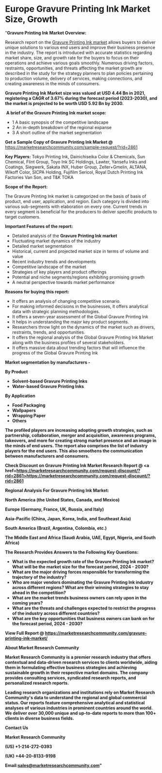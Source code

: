 # Europe Gravure Printing Ink Market Size, Growth
"<strong>Gravure Printing Ink Market Overview:</strong>

Research report on the <a href=https://marketresearchcommunity.com/gravure-printing-ink-market/>Gravure Printing Ink market</a> allows buyers to deliver unique solutions to various end users and improve their business presence in the industry. The report is introduced with accurate statistics regarding market share, size, and growth rate for the buyers to focus on their operations and achieve various goals smoothly. Numerous driving factors, restraints, opportunities, and threats affecting the market growth are described in the study for the strategy planners to plan policies pertaining to production volume, delivery of services, making connections, and creating awareness in the minds of consumers.

<strong>Gravure Printing Ink Market size was valued at USD 4.44 Bn in 2021, registering a CAGR of 3.67% during the forecast period (2023-2030), and the market is projected to be worth USD 5.92 Bn by 2030.</strong>

 <Strong>A brief of the Gravure Printing Ink market scope:</Strong>
<ul>
 <li>1  A basic synopsis of the competitive landscape</li>
 <li>2  An in-depth breakdown of the regional expanse</li>
 <li>3  A short outline of the market segmentation</li>
</ul>
<strong>Get a Sample Copy of Gravure Printing Ink Market @ </b></strong><a href=https://marketresearchcommunity.com/sample-request/?rid=2861><u>https://marketresearchcommunity.com/sample-request/?rid=2861</u></a>

<strong>Key Players:</strong> 
Tokyo Printing Ink, Dainichiseika Color &amp; Chemicals, Sun Chemical, Flint Group, Toyo Ink SC Holdings, Lawter, Yansefu Inks and Coatings, Siegwerk, Sakata INX, Huber Group, Zeller+Gmelin, ALTANA, Wikoff Color, SICPA Holding, Fujifilm Sericol, Royal Dutch Printing Ink Factories Van Son, and T&amp;K TOKA

<strong>Scope of the Report:</strong>

The Gravure Printing Ink market is categorized on the basis of basis of product, end user, application, and region. Each category is divided into various sub-segments with elaboration on every one. Current trends in every segment is beneficial for the producers to deliver specific products to target customers.

<strong><b>Important Features of the report:</b></strong>
<ul>
  <li>Detailed analysis of the <strong><b>Gravure Printing Ink </b></strong><strong><b>market</b></strong></li>
  <li>Fluctuating market dynamics of the industry</li>
  <li>Detailed market segmentation</li>
  <li>Historical, current and projected market size in terms of volume and value</li>
  <li>Recent industry trends and developments</li>
  <li>Competitive landscape of the market</li>
  <li>Strategies of key players and product offerings</li>
  <li>Potential and niche segments/regions exhibiting promising growth</li>
  <li>A neutral perspective towards market performance</li>
</ul>
<strong><b>Reasons for buying this report:</b></strong>
<ul>
  <li>It offers an analysis of changing competitive scenario.</li>
  <li>For making informed decisions in the businesses, it offers analytical data with strategic planning methodologies.</li>
  <li>It offers a seven-year assessment of the Global Gravure Printing Ink</li>
  <li>It helps in understanding the major key product segments.</li>
  <li>Researchers throw light on the dynamics of the market such as drivers, restraints, trends, and opportunities.</li>
  <li>It offers the regional analysis of the Global Gravure Printing Ink Market along with the business profiles of several stakeholders.</li>
  <li>It offers massive data about trending factors that will influence the progress of the Global Gravure Printing Ink</li>
</ul>

<strong>Market segmentation by manufacturers -</strong>


<strong><strong>By Product</strong></h4>
<ul>
 	<li>Solvent-based Gravure Printing Inks</li>
 	<li>Water-based Gravure Printing Inks</li>
</ul>
<strong><strong>By Application</strong></h4>
<ul>
 	<li>Food Packaging</li>
 	<li>Wallpapers</li>
 	<li>Wrapping Paper</li>
 	<li>Others</li>
</ul>

The profiled players are increasing adopting growth strategies, such as partnership, collaboration, merger and acquisition, awareness programs, takeovers, and more for creating strong market presence and an image in the minds of end users. The report also comprises the list of industry players for the end users. This also smoothens the communication between manufacturers and consumers.

<strong><b>Check Discount on Gravure Printing Ink Market Research Report @ </b></strong><a href=https://marketresearchcommunity.com/request-discount/?rid=2861><u>https://marketresearchcommunity.com/request-discount/?rid=2861</u></a>

<strong>Regional Analysis For Gravure Printing Ink Market:</strong>

<strong>North America</strong> (the United States, Canada, and Mexico)

<strong>Europe</strong> (Germany, France, UK, Russia, and Italy)

<strong>Asia-Pacific</strong> (China, Japan, Korea, India, and Southeast Asia)

<strong>South America</strong> (Brazil, Argentina, Colombia, etc.)

<strong>The Middle East and Africa</strong> (Saudi Arabia, UAE, Egypt, Nigeria, and South Africa)

<strong>The Research Provides Answers to the Following Key Questions:</strong>
<ul>
 	<li>What is the expected growth rate of the Gravure Printing Ink market? What will be the market size for the forecast period, 2024 - 2030?</li>
 	<li>What are the major driving forces responsible for transforming the trajectory of the industry?</li>
 	<li>Who are major vendors dominating the Gravure Printing Ink industry across different regions? What are their winning strategies to stay ahead in the competition?</li>
 	<li>What are the market trends business owners can rely upon in the coming years?</li>
 	<li>What are the threats and challenges expected to restrict the progress of the industry across different countries?</li>
 	<li>What are the key opportunities that business owners can bank on for the forecast period, 2024 - 2030?</li>
</ul>

<strong>View Full Report @</strong> <a href=https://marketresearchcommunity.com/gravure-printing-ink-market/>https://marketresearchcommunity.com/gravure-printing-ink-market/</a>

<strong>About Market Research Community</strong>

Market Research Community is a premier research industry that offers contextual and data-driven research services to clients worldwide, aiding them in formulating effective business strategies and achieving sustainable growth in their respective market domains. The company provides consulting services, syndicated research reports, and personalized research reports.

Leading research organizations and institutions rely on Market Research Community's data to understand the regional and global commercial status. Our reports feature comprehensive analytical and statistical analyses of various industries in prominent countries around the world. We deliver over 30,000 unique and up-to-date reports to more than 100+ clients in diverse business fields.

<strong>Contact Us</strong>

<strong>Market Research Community</strong>

(US) +1-214-272-0393

(UK) +44-20-8133-9198

<strong>Email:</strong>sales@marketresearchcommunity.com"
